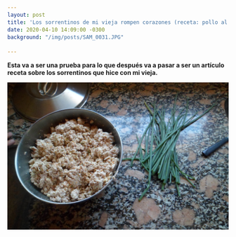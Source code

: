 ```yaml
---
layout: post
title: 'Los sorrentinos de mi vieja rompen corazones (receta: pollo al verdeo)'
date: 2020-04-10 14:09:00 -0300
background: "/img/posts/SAM_0031.JPG"

---
```

**Esta va a ser una prueba para lo que después va a pasar a ser un artículo receta sobre los sorrentinos que hice con mi vieja.**

![](/img/posts/SAM_0019.JPG)